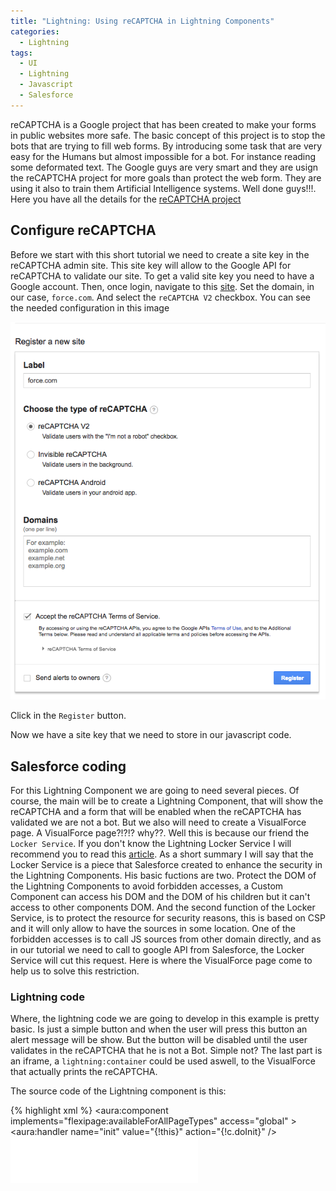 ```yaml
---
title: "Lightning: Using reCAPTCHA in Lightning Components"
categories:
  - Lightning
tags:
  - UI
  - Lightning
  - Javascript
  - Salesforce
---
```

reCAPTCHA is a Google project that has been created to make your forms in public websites more safe. The basic concept of this project is to stop the bots that are trying to fill web forms. By introducing some task that are very easy for the Humans but almost impossible for a bot. For instance reading some deformated text. The Google guys are very smart and they are usign the reCAPTCHA project for more goals than protect the web form. They are using it also to train them Artificial Intelligence systems. Well done guys!!!. Here you have all the details for the <a href="https://www.google.com/recaptcha/intro/android.html" target="_blank">reCAPTCHA project</a>

## Configure reCAPTCHA

Before we start with this short tutorial we need to create a site key in the reCAPTCHA admin site. This site key will allow to the Google API for reCAPTCHA to validate our site. To get a valid site key you need to have a Google account. Then, once login, navigate to this <a href="https://www.google.com/recaptcha/admin" target="_blank">site</a>. Set the domain, in our case, `force.com`. And select the `reCAPTCHA V2` checkbox. You can see the needed configuration in this image

<p align="center">
  <img src="/assets/images/lightning-recaptcha1.png"/>
</p>

Click in the `Register` button.

Now we have a site key that we need to store in our javascript code.

## Salesforce coding

For this Lightning Component we are going to need several pieces. Of course, the main will be to create a Lightning Component, that will show the reCAPTCHA and a form that will be enabled when the reCAPTCHA has validated we are not a bot. But we also will need to create a VisualForce page. A VisualForce page?!?!? why??. Well this is because our friend the `Locker Service`. If you don't know the Lightning Locker Service I will recommend you to read this <a href="https://developer.salesforce.com/blogs/developer-relations/2016/04/introducing-lockerservice-lightning-components.html" target="_blank">article</a>. As a short summary I will say that the Locker Service is a piece that Salesforce created to enhance the security in the Lightning Components. His basic fuctions are two. Protect the DOM of the Lightning Components to avoid forbidden accesses, a Custom Component can access his DOM and the DOM of his children but it can't access to other components DOM. And the second function of the Locker Service, is to protect the resource for security reasons, this is based on CSP and it will only allow to have the sources in some location. One of the forbidden accesses is to call JS sources from other domain directly, and as in our tutorial we need to call to google API from Salesforce, the Locker Service will cut this request. Here is where the VisualForce page come to help us to solve this restriction.

### Lightning code

Where, the lightning code we are going to develop in this example is pretty basic. Is just a simple button and when the user will press this button an alert message will be show. But the button will be disabled until the user validates in the reCAPTCHA that he is not a Bot. Simple not? The last part is an iframe, a `lightning:container` could be used aswell, to the VisualForce that actually prints the reCAPTCHA.

The source code of the Lightning component is this:

{% highlight xml %}
<aura:component implements="flexipage:availableForAllPageTypes" access="global" >
    <aura:handler name="init" value="{!this}" action="{!c.doInit}" />
    <iframe src="/apex/sfdcode_recaptcha" height="74px" style="border:0px"/>
    <br/>
    <lightning:button aura:id="myButton" label="Submit" onclick="{!c.doSubmit}" disabled="true" />    
</aura:component>
{% endhighlight %}

and the client-side controller is this:

{% highlight javascript %}
({
    doInit: function (cmp, evt, helper){
        let vfOrigin = "https://jadm--c.eu5.visual.force.com";
        window.addEventListener("message", function(event) {
            console.log(event.data);
            if (event.origin !== vfOrigin) {
                // Not the expected origin: Reject the message!
                return;
            } 
            if (event.data==="Unlock"){            	
              let myButton = cmp.find("myButton");
                myButton.set('v.disabled', false);
            }            
        }, false);                
    },
    doSubmit: function (cmp, evt, helper){
        alert("Do Submit");
    }
    
})
{% endhighlight %}

In this client-side controller the more complex part is the `window.addEventListener`. Is created to the communication with the VisualForce page. That code basically enables the button when it receives the message `Unlock` from the VisualForce.

And this is the look&feel of this component once deployed

<p align="center">
  <img src="/assets/images/lightning-recaptcha2.png"/>
</p>

### VisualForce code

The VisualForce is what actually will display the reCAPTCHA, and when the reCAPTCHA validates that you are not a Bot then it will post a message to the Lightning Component to unlock the button.

Here is the code:

{% highlight xml %}
<apex:page >
    <html>
      <head>
        <title>reCAPTCHA demo: Explicit render after an onload callback</title>
        <script type="text/javascript">
          var verifyCallback = function(response) {
              parent.postMessage("Unlock", "https://jadm.lightning.force.com");
          };
          var onloadCallback = function() {
              grecaptcha.render('html_element', {
                  'sitekey' : '<your_site_key>',
                  'callback' : verifyCallback,
              });
          };
        </script>
      </head>
      <body>
        <form action="?" method="POST">
          <div id="html_element"></div>
            <br/>
            <input type="submit" value="Submit" style="display:none"/>
        </form>
        <script src="https://www.google.com/recaptcha/api.js?onload=onloadCallback&render=explicit" async="" defer="">
        </script>
      </body>
    </html>
</apex:page>
{% endhighlight %}

Some things that need a little explanation. First, the `script` that loads the reCAPTCHA uses a function `onloadCallback`. This callback is executed when the script finish it load. This function is very important for two reason. First it defines the `site key` that we get in the first step of this tutorial. Second it will define the callback to be invoked when the reCAPTCHA validates that the user is a human. Second, the `form` with a simple submit button which is hidden. This is a requirement of the reCAPTCHA, is there is no form then the reCAPTCHA doesn't work. 

### YouTube

<<Video Embebido o Link to YouTube>>

### Source code

All the source code of this post is in this <a href="https://github.com/sfdcode/talend-on-heroku.git" target="_blank">GitHub repository</a>